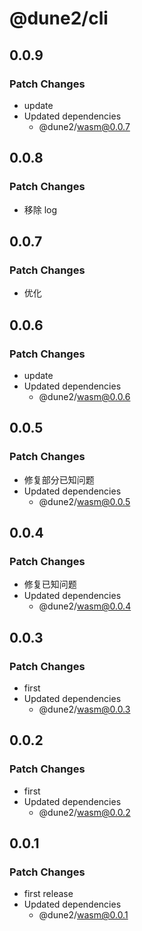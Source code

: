 # @dune2/cli

## 0.0.9

### Patch Changes

- update
- Updated dependencies
  - @dune2/wasm@0.0.7

## 0.0.8

### Patch Changes

- 移除 log

## 0.0.7

### Patch Changes

- 优化

## 0.0.6

### Patch Changes

- update
- Updated dependencies
  - @dune2/wasm@0.0.6

## 0.0.5

### Patch Changes

- 修复部分已知问题
- Updated dependencies
  - @dune2/wasm@0.0.5

## 0.0.4

### Patch Changes

- 修复已知问题
- Updated dependencies
  - @dune2/wasm@0.0.4

## 0.0.3

### Patch Changes

- first
- Updated dependencies
  - @dune2/wasm@0.0.3

## 0.0.2

### Patch Changes

- first
- Updated dependencies
  - @dune2/wasm@0.0.2

## 0.0.1

### Patch Changes

- first release
- Updated dependencies
  - @dune2/wasm@0.0.1
